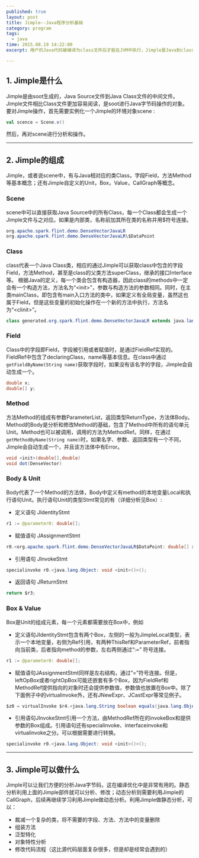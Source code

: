 ```yaml
---
published: true
layout: post
title: Jimple--Java程序分析基础
category: program
tags: 
  - java
time: 2015.08.19 14:22:00
excerpt: 用户的Java代码被编译为class文件后才能在JVM中执行，Jimple是Java到class之间的一个代码形式，Soot提供了对Jimple代码的操作，可以很方便的修改class字节码。

---
```


## 1. Jimple是什么
Jimple是由soot生成的，Java Source文件到Java Class文件的中间文件。Jimple文件相比Class文件更加容易阅读，是soot进行Java字节码操作的对象。
要对Jimple操作，首先需要实例化一个Jimple的环境对象scene :

```scala
val scence = Scene.v() 
```
    
然后，再对scene进行分析和操作。

---
## 2. Jimple的组成
Jimple，或者说scene中，有与Java相对应的类Class，字段Field，方法Method等基本概念；还有Jimple自定义的Unit，Box，Value，CallGraph等概念。

### Scene

scene中可以直接获取Java Source中的所有Class，每一个Class都会生成一个Jimple文件与之对应。如果是内部类，名称前加其所在类的名称并用$符号连接。

```java
org.apache.spark.flint.demo.DenseVectorJavaLR
org.apache.spark.flint.demo.DenseVectorJavaLR\$DataPoint
```

### Class

class代表一个Java Class类，相应的通过Jimple可以获取class中包含的字段Field，方法Method，甚至是class的父类方法superClass，继承的接口Interface等。
根据Java的定义，每一个类会包含有构造器，因此class的methods中一定会有一个构造方法，方法名为“&lt;init>”，参数与构造方法的参数相同。同时，在主类mainClass，即包含有main入口方法的类中，如果定义有全局变量，虽然这也属于Field，但是这些变量的初始化操作在一个新的方法中执行，方法名为“&lt;clinit>”。
```java
class generated.org.spark.flint.demo.DenseVectorJavaLR extends java.lang.Object
```

### Field

Class中的字段即Field，字段被引用或者赋值时，是通过FieldRef实现的。FieldRef中包含了declaringClass，name等基本信息。在class中通过`getFieldByName(String name)`获取字段时，如果没有该名字的字段，Jimple会自动生成一个。
```java
double x;
double[] y;
```

### Method

方法Method的组成有参数ParameterList，返回类型ReturnType，方法体Body。Method的Body是分析和修改Method的基础，包含了Method中所有的语句单元Unit。Method也可以被调用，调用的方法为MethodRef。同样，在通过`getMethodByName(String name)`时，如果名字、参数、返回类型有一个不同，Jimple会自动生成一个，并且该方法体中有Error。
```java
void <init>(double[],double)
void dot(DenseVector)
```

### Body & Unit
Body代表了一个Method的方法体，Body中定义有method的本地变量Local和执行语句Unit。执行语句Unit的类型Stmt常见的有（详细分析见Box）:

+ 定义语句 JIdentityStmt
```java
r1 := @parameter0: double[];
```

+ 赋值语句 JAssignmentStmt
```java
r0.<org.apache.spark.flint.demo.DenseVectorJavaLR$DataPoint: double[] x> = r1;
```

+ 引用语句 JInvokeStmt
```java
specialinvoke r0.<java.lang.Object: void <init>()>();
```

+ 返回语句 JReturnStmt
```java
return $r3;
```

### Box & Value

Box是Unit的组成元素，每一个元素都需要放在Box中，例如

+ 定义语句JIdentityStmt包含有两个Box，左侧的一般为JimpleLocal类型，表示一个本地变量，右侧为Ref引用，有两种ThisRef和ParameterRef，前者指向当前类，后者指向method的参数，左右两侧通过“:=” 符号连接。
```java
r1 := @parameter0: double[];
```

+ 赋值语句JAssignmentStmt同样是左右结构，通过“=”符号连接。但是，leftOpBox或者rightOpBox可能还嵌套有多个Box，因为FieldRef和MethodRef提供指向的对象时还会提供参数值，参数值也放置在Box中。除了下面例子中的virtualinvoke外，还有JNewExpr、JCastExpr等常见例子。
```java
$z0 = virtualInvoke $r4.<java.lang.String boolean equals(java.lang.Object)>("Double");
```

+ 引用语句JInvokeStmt引用一个方法，由MethodRef所在的invokeBox和提供参数的Box组成。引用语句还有specialinvoke、interfaceinvoke和virtualinvoke之分。可以根据需要进行转换。
```java
specialinvoke r0.<java.lang.Object: void <init>()>();
```

---
## 3. Jimple可以做什么
Jimple可以让我们方便的分析Java字节码，这在编译优化中是非常有用的。静态分析利用上面的Jimple部件就可以分析、修改；动态分析则需要利用Jimple的CallGraph，后续再继续学习利用Jimple做动态分析。利用Jimple做静态分析，可以：

- 裁减一个复杂的类，将不需要的字段、方法、方法中的变量删除
- 组装方法
- 泛型特化
- 对象特性分析
- 修改代码流程（这比源代码层面复杂很多，但是却是经常会遇到的）

 
